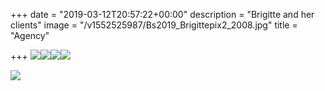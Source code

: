 +++
date = "2019-03-12T20:57:22+00:00"
description = "Brigitte and her clients"
image = "/v1552525987/Bs2019_Brigittepix2_2008.jpg"
title = "Agency"

+++
![](https://res.cloudinary.com/paris-tango/image/upload/v1552982937/london2007_Fren_ontlA5faw6.jpg)![](https://res.cloudinary.com/paris-tango/image/upload/v1552982937/london_Frenchcr_acklA5faw6.jpg)![](https://res.cloudinary.com/paris-tango/image/upload/v1552982937/F_F_Ball_2008_leaflet.jpg)![](https://res.cloudinary.com/paris-tango/image/upload/v1552982937/F_F_ball_2009_flyer.jpg)

![](https://res.cloudinary.com/paris-tango/image/upload/v1552982937/F_F_ball_2011.jpg)
